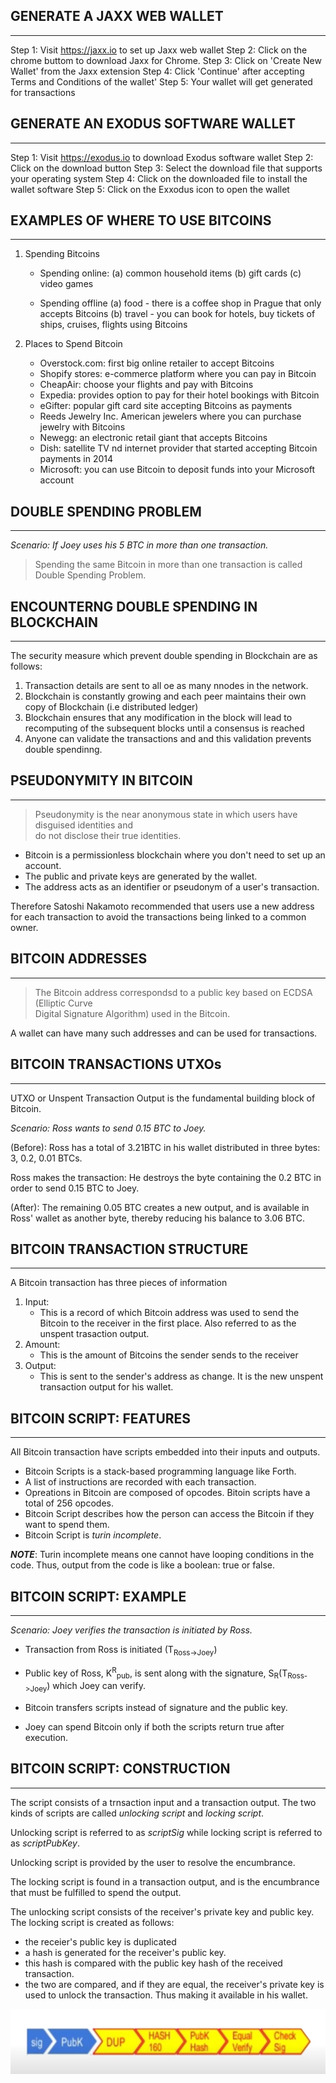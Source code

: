 



## GENERATE A JAXX WEB WALLET
------------------------------------------

Step 1: Visit https://jaxx.io to set up Jaxx web wallet
Step 2: Click on the chrome buttom to download Jaxx for Chrome.
Step 3: Click on 'Create New Wallet' from the Jaxx extension
Step 4: Click 'Continue' after accepting Terms and Conditions of the wallet'
Step 5: Your wallet will get generated for transactions



## GENERATE AN EXODUS SOFTWARE WALLET
------------------------------------------

Step 1: Visit https://exodus.io to download Exodus software wallet
Step 2: Click on the download button
Step 3: Select the download file that supports your operating system
Step 4: Click on the downloaded file to install the wallet software
Step 5: Click on the Exxodus icon to open the wallet



## EXAMPLES OF WHERE TO USE BITCOINS
------------------------------------------

1. Spending Bitcoins
    - Spending online:
        (a) common household items
        (b) gift cards
        (c) video games

    - Spending offline
        (a) food - there is a coffee shop in Prague that only accepts Bitcoins
        (b) travel - you can book for hotels, buy tickets of ships, cruises, flights using Bitcoins

2. Places to Spend Bitcoin
    - Overstock.com: 
        first big online retailer to accept Bitcoins
    - Shopify stores:
        e-commerce platform where you can pay in Bitcoin
    - CheapAir: 
        choose your flights and pay with Bitcoins
    - Expedia: 
        provides option to pay for their hotel bookings with Bitcoin
    - eGifter:
        popular gift card site accepting Bitcoins as payments
    - Reeds Jewelry Inc.
        American jewelers where you can purchase jewelry with Bitcoins
    - Newegg:
        an electronic retail giant that accepts Bitcoins
    - Dish:
        satellite TV nd internet provider that started accepting Bitcoin payments in 2014
    - Microsoft:
        you can use Bitcoin to deposit funds into your Microsoft account




## DOUBLE SPENDING PROBLEM
------------------------------------------

*Scenario: If Joey uses his 5 BTC in more than one transaction.*

> Spending the same Bitcoin in more than one transaction is called Double Spending Problem.



## ENCOUNTERNG DOUBLE SPENDING IN BLOCKCHAIN
------------------------------------------

The security measure which prevent double spending in Blockchain are as follows:

1. Transaction details are sent to all oe as many nnodes in the network.
2. Blockchain is constantly growing and each peer maintains their own copy of Blockchain (i.e distributed ledger)
3. Blockchain ensures that any modification in the block will lead to recomputing of the subsequent blocks until a consensus is reached
4. Anyone can validate the transactions and and this validation prevents double spendinng.


## PSEUDONYMITY IN BITCOIN
------------------------------------------

> Pseudonymity is the near anonymous state in which users have disguised identities and <br> do not disclose their true identities.

- Bitcoin is a permissionless blockchain where you don't need to set up an account.
- The public and private keys are generated by the wallet.
- The address acts as an identifier or pseudonym of a user's transaction.

Therefore Satoshi Nakamoto recommended that users use a new address for each transaction to avoid the transactions being linked to a common owner.


## BITCOIN ADDRESSES
------------------------------------------

> The Bitcoin address correspondsd to a public key based on ECDSA (Elliptic Curve <br> Digital Signature Algorithm) used in the Bitcoin.

A wallet can have many such addresses and can be used for transactions.


## BITCOIN TRANSACTIONS UTXOs
------------------------------------------

UTXO or Unspent Transaction Output is the fundamental building block of Bitcoin.

*Scenario: Ross wants to send 0.15 BTC to Joey.*

(Before): Ross has a total of 3.21BTC in his wallet distributed in three bytes: 3, 0.2, 0.01 BTCs.

Ross makes the transaction: He destroys the byte containing the 0.2 BTC in order to send 0.15 BTC to Joey.

(After): The remaining 0.05 BTC creates a new output, and is available in Ross' wallet as another byte, thereby reducing his balance to 3.06 BTC.



## BITCOIN TRANSACTION STRUCTURE
------------------------------------------

A Bitcoin transaction has three pieces of information
1. Input:
    - This is a record of which Bitcoin address was used to send the Bitcoin to the receiver in the first place. Also referred to as the unspent trasaction output.
2. Amount:
    - This is the amount of Bitcoins the sender sends to the receiver
3. Output:
    - This is sent to the sender's address as change. It is the new unspent transaction output for his wallet.



## BITCOIN SCRIPT: FEATURES
------------------------------------------

All Bitcoin transaction have scripts embedded into their inputs and outputs.

- Bitcoin Scripts is a stack-based programming language like Forth.
- A list of instructions are recorded with each transaction.
- Opreations in Bitcoin are composed of opcodes. Bitoin scripts have a total of 256 opcodes.
- Bitcoin Script describes how the person can access the Bitcoin if they want to spend them.
- Bitcoin Script is *turin incomplete*.

***NOTE***: Turin incomplete means one cannot have looping conditions in the code. Thus, output from the code is like a boolean: true or false.


## BITCOIN SCRIPT: EXAMPLE
------------------------------------------

*Scenario: Joey verifies the transaction is initiated by Ross.*

- Transaction from Ross is initiated (T<sub>Ross->Joey</sub>)
- Public key of Ross, K<sup>R</sup><sub>pub</sub>, is sent along with the signature, S<sub>R</sub>(T<sub>Ross->Joey</sub>) which Joey can verify.

- Bitcoin transfers scripts instead of signature and the public key.
- Joey can spend Bitcoin only if both the scripts return true after execution.


## BITCOIN SCRIPT: CONSTRUCTION
------------------------------------------

The script consists of a trnsaction input and a transaction output. The two kinds of scripts are called *unlocking script* and *locking script*.

Unlocking script is referred to as *scriptSig* while locking script is referred to as *scriptPubKey*.

Unlocking script is provided by the user to resolve the encumbrance.

The locking script is found in a transaction output, and is the encumbrance that must be fulfilled to spend the output.

The unlocking script consists of the receiver's private key and public key. The locking script is created as follows:

- the receier's public key is duplicated
- a hash is generated for the receiver's public key.
- this hash is compared with the public key hash of the received transaction. 
- the two are compared, and if they are equal, the receiver's private key is used to unlock the transaction. Thus making it available in his wallet.

![Bitcon Script Construction b](/02-bitcoin-blockchain/images/bitcoin-script-construction/bitcoin-script-construction2.png)